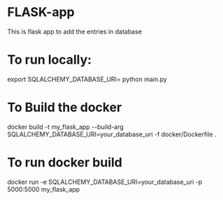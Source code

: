 # FLASK-app

This is flask app to add the entries in database

# To run locally:

export SQLALCHEMY_DATABASE_URI=<your SQLALCHEMY DATABASE URI >
python main.py

# To Build the docker 

docker build -t my_flask_app --build-arg SQLALCHEMY_DATABASE_URI=your_database_uri -f docker/Dockerfile .

# To run docker build

docker run -e SQLALCHEMY_DATABASE_URI=your_database_uri -p 5000:5000 my_flask_app